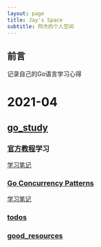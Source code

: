 ```yaml
---
layout: page
title: Jay's Space
subtitle: 阿杰的个人空间
---
```


## 前言
记录自己的Go语言学习心得

# 2021-04
## [go_study](./go_study/index.md)
### [官方教程](https://tour.go-zh.org/welcome/1)学习
[学习笔记](./go_study/tour_study.md)

### [Go Concurrency Patterns](https://www.bilibili.com/video/BV1UJ411m7U1?from=search&seid=17329437087578237649)
[学习笔记](./go_study/go_concurrency_patterns.md)

### [todos](./go_study/todo.md) 
### [good_resources](./go_study/good_resource.md)
